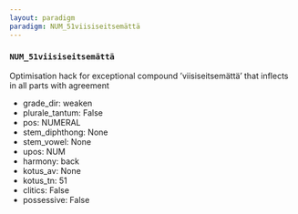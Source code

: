 ```yaml
---
layout: paradigm
paradigm: NUM_51viisiseitsemättä
---
```

### ` NUM_51viisiseitsemättä `

Optimisation hack for exceptional compound ’viisiseitsemättä’ that inflects in all parts with agreement
* grade_dir: weaken
* plurale_tantum: False
* pos: NUMERAL
* stem_diphthong: None
* stem_vowel: None
* upos: NUM
* harmony: back
* kotus_av: None
* kotus_tn: 51
* clitics: False
* possessive: False

